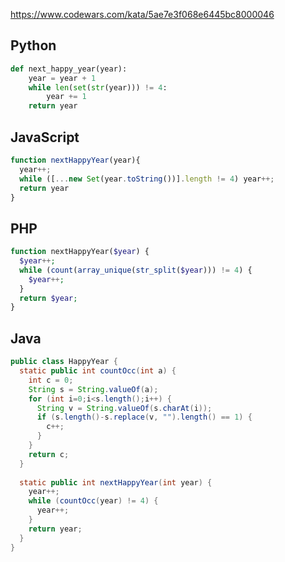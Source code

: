 https://www.codewars.com/kata/5ae7e3f068e6445bc8000046

## Python
```python
def next_happy_year(year):
    year = year + 1
    while len(set(str(year))) != 4:
        year += 1
    return year
```

## JavaScript
```js
function nextHappyYear(year){
  year++;
  while ([...new Set(year.toString())].length != 4) year++;
  return year
}
```

## PHP
```php
function nextHappyYear($year) {
  $year++;
  while (count(array_unique(str_split($year))) != 4) {
    $year++;
  }
  return $year;
}
```

## Java
```java
public class HappyYear {
  static public int countOcc(int a) {
    int c = 0;
    String s = String.valueOf(a);
    for (int i=0;i<s.length();i++) {
      String v = String.valueOf(s.charAt(i));
      if (s.length()-s.replace(v, "").length() == 1) {
        c++;
      }
    }
    return c;
  }
  
  static public int nextHappyYear(int year) {
    year++;
    while (countOcc(year) != 4) {
      year++;
    }
    return year;
  }
}
```